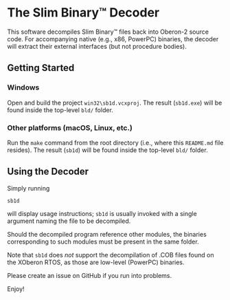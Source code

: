 # The Slim Binary&trade; Decoder

This software decompiles Slim Binary&trade; files back into Oberon-2 source code.
For accompanying native (e.g., x86, PowerPC) binaries, the decoder will extract their 
external interfaces (but not procedure bodies).

## Getting Started

### Windows

Open and build the project `win32\sb1d.vcxproj`.  The result (`sb1d.exe`) will be found
inside the top-level `bld/` folder.

### Other platforms (macOS, Linux, etc.)

Run the `make` command from the root directory (i.e., where this `README.md` file
resides).  The result (`sb1d`) will be found inside the top-level `bld/` folder.

## Using the Decoder

Simply running
```
sb1d
```
will display usage instructions; `sb1d` is usually invoked with a single argument naming
the file to be decompiled.

Should the decompiled program reference other modules, the binaries corresponding to such 
modules must be present in the same folder.

Note that `sb1d` does _not_ support the decompilation of .COB files found on the XOberon 
RTOS, as those are low-level (PowerPC) binaries.

Please create an issue on GitHub if you run into problems.

Enjoy!
